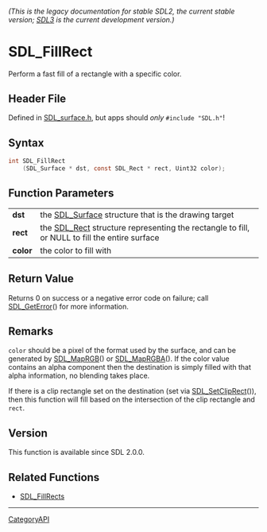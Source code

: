 ###### (This is the legacy documentation for stable SDL2, the current stable version; [SDL3](https://wiki.libsdl.org/SDL3/) is the current development version.)
# SDL_FillRect

Perform a fast fill of a rectangle with a specific color.

## Header File

Defined in [SDL_surface.h](https://github.com/libsdl-org/SDL/blob/SDL2/include/SDL_surface.h), but apps should _only_ `#include "SDL.h"`!

## Syntax

```c
int SDL_FillRect
    (SDL_Surface * dst, const SDL_Rect * rect, Uint32 color);

```

## Function Parameters

|               |                                                                                                           |
| ------------- | --------------------------------------------------------------------------------------------------------- |
| **dst**       | the [SDL_Surface](SDL_Surface) structure that is the drawing target                                       |
| **rect**      | the [SDL_Rect](SDL_Rect) structure representing the rectangle to fill, or NULL to fill the entire surface |
| **color**     | the color to fill with                                                                                    |

## Return Value

Returns 0 on success or a negative error code on failure; call
[SDL_GetError](SDL_GetError)() for more information.

## Remarks

`color` should be a pixel of the format used by the surface, and can be
generated by [SDL_MapRGB](SDL_MapRGB)() or [SDL_MapRGBA](SDL_MapRGBA)(). If
the color value contains an alpha component then the destination is simply
filled with that alpha information, no blending takes place.

If there is a clip rectangle set on the destination (set via
[SDL_SetClipRect](SDL_SetClipRect)()), then this function will fill based
on the intersection of the clip rectangle and `rect`.

## Version

This function is available since SDL 2.0.0.

## Related Functions

* [SDL_FillRects](SDL_FillRects)

----
[CategoryAPI](CategoryAPI)

